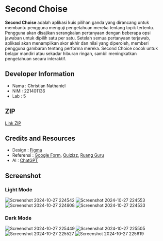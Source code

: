 # Second Choise
**Second Choise** adalah aplikasi kuis pilihan ganda yang dirancang untuk membantu pengguna menguji pengetahuan mereka tentang topik tertentu. Pengguna akan disajikan serangkaian pertanyaan dengan beberapa opsi jawaban untuk dipilih satu per satu. Setelah semua pertanyaan terjawab, aplikasi akan menampilkan skor akhir dan nilai yang diperoleh, memberi pengguna gambaran tentang performa mereka. Second Choice cocok untuk belajar mandiri atau sekadar hiburan ringan, sambil meningkatkan pengetahuan secara interaktif.

## Developer Information
- Nama : Christian Nathaniel
- NIM  : 221401136
- Lab  : 5

## ZIP
[Link ZIP](https://drive.google.com/file/d/1Vhl14PAoj6ltEJKoyh9X2jcLQ_8s8JGF/view?usp=sharing)

## Credits and Resources
- Design    : [Figma](https://www.figma.com/design/wRhzfjPzZkeDS1a8I6jliP/LUNA-REST?node-id=20-78&t=Z48wjMRSSLN7Q3fL-1)
- Referensi : [Google Form](https://forms.gle/xZrrGFdCgJeM6iEA7), [Quizizz](https://quizizz.com/?lng=id), [Ruang Guru](https://www.googleadservices.com/pagead/aclk?sa=L&ai=DChcSEwjfjOaG9a6JAxXN1RYFHTLrLaUYABAAGgJ0bA&co=1&ase=2&gclid=CjwKCAjwyfe4BhAWEiwAkIL8sFP2S_3C-3L7R0atzhTLXcWhRrHznZK-02pcLwE7xuUu6TY5iK2V9BoC88EQAvD_BwE&ei=V2EeZ8PtN9OP4-EP_oeOmAk&ohost=www.google.com&cid=CAESVuD2nuAAZHh44PLWQx6ii2-7niXOfbDKXY5p3M1I7VFwdzjpX5E6geoHnYa27MLrLCifsXV9PFWdyp7tPKJ6iEDNWU9-v7htfIq_8NZHWpC217jChnUE&sig=AOD64_0LF_HPtEiT0l4ZdAECMEWWHCg7bw&q&sqi=2&nis=4&adurl&ved=2ahUKEwiD9d6G9a6JAxXTxzgGHf6DA5MQ0Qx6BAgJEAE)
- AI        : [ChatGPT](https://chatgpt.com/)

## Screenshot

### Light Mode
![Screenshot 2024-10-27 224542](https://github.com/user-attachments/assets/58225e21-2a61-427c-9639-7a0d1b0fb7a6)
![Screenshot 2024-10-27 224553](https://github.com/user-attachments/assets/ac2571a3-d486-4a07-8ab0-4ff828eb7eaa)
![Screenshot 2024-10-27 224608](https://github.com/user-attachments/assets/9c5732ff-8d40-4c4d-890c-caa8093ea272)
![Screenshot 2024-10-27 224533](https://github.com/user-attachments/assets/4bf9a064-f97d-4064-9169-58eb482e2657)

### Dark Mode
![Screenshot 2024-10-27 225449](https://github.com/user-attachments/assets/0e60a811-d78a-4a2c-a1d4-73b5052f8f59)
![Screenshot 2024-10-27 225505](https://github.com/user-attachments/assets/898bdf52-d870-4bbb-ac21-5a7b43aa05c1)
![Screenshot 2024-10-27 225527](https://github.com/user-attachments/assets/ae9b3039-52d6-4f42-ab13-01c2555e0b80)
![Screenshot 2024-10-27 225619](https://github.com/user-attachments/assets/467ec6dd-6478-4ee9-b7ef-cba06e04eea1)






  
